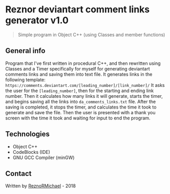 # Reznor deviantart comment links generator v1.0
> Simple program in Object C++ (using Classes and member functions)

## General info
Program that I've first written in procedural C++, and then rewritten using Classes and a Timer specifically for myself for generating deviantart comments links and saving them into text file.
It generates links in the following template:
`https://comments.deviantart.com/[leading_number]/[link_number]/`
It asks the user for the `[leading_number]`, then for the starting and ending link number. Then it calculates how many links it will generate, starts the timer, and begins saving all the links into `da_comments_links.txt` file. After the saving is completed, it stops the timer, and calculates the time it took to generate and save the file. Then the user is presented with a thank you screen with the time it took and waiting for input to end the program.

## Technologies
* Object C++
* CodeBlocks (IDE)
* GNU GCC Compiler (minGW)

## Contact
Written by [ReznoRMichael](https://github.com/ReznoRMichael) - 2018
